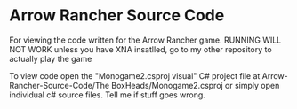 # Arrow Rancher Source Code
 For viewing the code written for the Arrow Rancher game.  RUNNING WILL NOT WORK unless you have XNA insatlled, go to my other repository to actually play the game

To view code open the "Monogame2.csproj visual" C# project file at Arrow-Rancher-Source-Code/The BoxHeads/Monogame2.csproj or simply open individual c# source files.  Tell me if stuff goes wrong. 